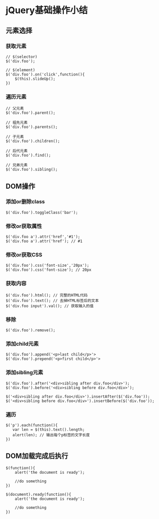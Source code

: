 # jQuery基础操作小结

## 元素选择

### 获取元素

```
// $(selector)
$('div.foo');

// $(element)
$('div.foo').on('click',function(){
    $(this).slideUp();
})
```

### 遍历元素

```
// 父元素
$('div.foo').parent();

// 祖先元素
$('div.foo').parents();

// 子元素
$('div.foo').children();

// 后代元素
$('div.foo').find();

// 兄弟元素
$('div.foo').sibling();
```

## DOM操作

### 添加or删除class

```
$('div.foo').toggleClass('bar');
```

### 修改or获取属性

```
$('div.foo a').attr('href','#1');
$('div.foo a').attr('href'); // #1
```

### 修改or获取CSS

```
$('div.foo').css('font-size','20px');
$('div.foo').css('font-size'); // 20px
```

### 获取内容

```
$('div.foo').html(); // 完整的HTML代码
$('div.foo').text(); // 去掉HTML标签后的文本
$('div.foo input').val(); // 获取输入的值
```

### 移除

```
$('div.foo').remove();
```

### 添加child元素

```
$('div.foo').append('<p>last child</p>'>
$('div.foo').prepend('<p>first child</p>'>
```

### 添加sibling元素

```
$('div.foo').after('<div>sibling after div.foo</div>');
$('div.foo').before('<div>sibling before div.foo</div>');

$('<div>sibling after div.foo</div>').insertAfter($('div.foo'));
$('<div>sibling before div.foo</div>').insertBefore($('div.foo'));
```

### 遍历

```
$('p').each(function(){
   var len = $(this).text().length;
   alert(len); // 输出每个p标签的文字长度
})
```

## DOM加载完成后执行

```
$(function(){
    alert('the document is ready');
    
    //do something
})

$(document).ready(function(){
    alert('the document is ready');
    
    //do something
})
```



